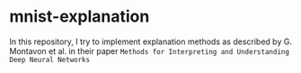 # mnist-explanation
In this repository, I try to implement explanation methods as described by G. Montavon et al. in their paper `Methods for Interpreting and Understanding Deep Neural Networks`
